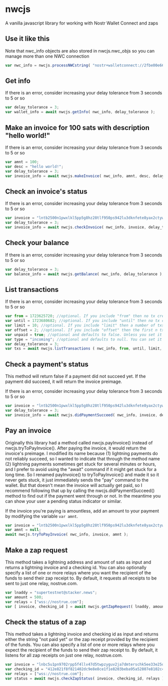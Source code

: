 # nwcjs
A vanilla javascript library for working with Nostr Wallet Connect and zaps

## Use it like this

Note that nwc_info objects are also stored in nwcjs.nwc_objs so you can manage more than one NWC connection

```javascript
var nwc_info = nwcjs.processNWCstring( "nostr+walletconnect://2fbe00e6698e717593febba15a68c37de13869b5c304cb8448fa3c541f8620c4?relay=wss://example.relay.com&secret=370d89b58cb4c38fccd4bba520fbbd9397f3682547b66b23a9a6888fef021038&lud16=example@lightning.com" );
```

## Get info

If there is an error, consider increasing your delay tolerance from 3 seconds to 5 or so

```javascript
var delay_tolerance = 3;
var wallet_info = await nwcjs.getInfo( nwc_info, delay_tolerance );
```

## Make an invoice for 100 sats with description "hello world!"

If there is an error, consider increasing your delay tolerance from 3 seconds to 5 or so

```javascript
var amnt = 100;
var desc = "hello world!";
var delay_tolerance = 3;
var invoice_info = await nwcjs.makeInvoice( nwc_info, amnt, desc, delay_tolerance );
```

## Check an invoice's status

If there is an error, consider increasing your delay tolerance from 3 seconds to 5 or so

```javascript
var invoice = "lntb2500n1pwxlkl5pp5g8hz28tlf950ps942lu3dknfete8yax2ctywpwjs872x9kngvvuqdqage5hyum5yp6x2um5yp5kuan0d93k2cqzyskdc5s2ltgm9kklz42x3e4tggdd9lcep2s9t2yk54gnfxg48wxushayrt52zjmua43gdnxmuc5s0c8g29ja9vnxs6x3kxgsha07htcacpmdyl64";
var delay_tolerance = 3;
var invoice_info = await nwcjs.checkInvoice( nwc_info, invoice, delay_tolerance );
```

## Check your balance

If there is an error, consider increasing your delay tolerance from 3 seconds to 5 or so

```javascript
var delay_tolerance = 3;
var balance_info = await nwcjs.getBalance( nwc_info, delay_tolerance );
```

## List transactions

If there is an error, consider increasing your delay tolerance from 3 seconds to 5 or so

```javascript
var from = 1723625720; //optional. If you include "from" then no tx created before the specified timestamp will be returned
var until = 1723680682; //optional. If you include "until" then no tx created after the specified timestamp will be returned
var limit = 10; //optional. If you include "limit" then a number of txs equal to or smaller than your limit will be returned
var offset = 2; //optional. If you include "offset" then the first n txs which *would* have been returned will be skipped (where n == offset) and, if possible, other transactions that match your other filters will be added onto the end til you reach (1) the limit you set (2) whatever limit the wallet defaults to, if any (3) or until no more transactions match your other filters
var unpaid = true; //optional and defaults to false. Unless you set it to true, any txs that haven't been settled yet will be skipped
var type = "incoming"; //optional and defaults to null. You can set it to "incoming" to only return txs that paid you or set it to "outgoing" to only return txs where you paid someone. Keeping it null (or not including it at all) means you will get all transactions, incoming *and* outgoing.
var delay_tolerance = 3;
var txs = await nwcjs.listTransactions ( nwc_info, from, until, limit, offset, unpaid, type, delay_tolerance );
```

## Check a payment's status

This method will return false if a payment did not succeed yet. If the payment did succeed, it will return the invoice preimage.

If there is an error, consider increasing your delay tolerance from 3 seconds to 5 or so

```javascript
var invoice = "lntb2500n1pwxlkl5pp5g8hz28tlf950ps942lu3dknfete8yax2ctywpwjs872x9kngvvuqdqage5hyum5yp6x2um5yp5kuan0d93k2cqzyskdc5s2ltgm9kklz42x3e4tggdd9lcep2s9t2yk54gnfxg48wxushayrt52zjmua43gdnxmuc5s0c8g29ja9vnxs6x3kxgsha07htcacpmdyl64";
var delay_tolerance = 3;
var invoice_info = await nwcjs.didPaymentSucceed( nwc_info, invoice, delay_tolerance );
```

## Pay an invoice

Originally this library had a method called nwcjs.payInvoice() instead of nwcjs.tryToPayInvoice(). After paying the invoice, it would return the invoice's preimage. I modified its name because (1) lightning payments do not reliably succeed, so I wanted to indicate that through the method name (2) lightning payments sometimes get stuck for several minutes or hours, and I prefer to avoid using the "await" command if it might get stuck for a long time. So I renamed payInvoice() to tryToPayInvoice() and made it so it never gets stuck, it just immediately sends the "pay" command to the wallet. But that doesn't mean the invoice will actually get paid, so I recommend following that up by calling the nwcjs.didPaymentSucceed() method to find out if the payment went through or not. In the meantime you can show your user a pending status indicator or similar.

If the invoice you're paying is amountless, add an amount to your payment by modifying the variable `var amnt`.

```javascript
var invoice = "lntb2500n1pwxlkl5pp5g8hz28tlf950ps942lu3dknfete8yax2ctywpwjs872x9kngvvuqdqage5hyum5yp6x2um5yp5kuan0d93k2cqzyskdc5s2ltgm9kklz42x3e4tggdd9lcep2s9t2yk54gnfxg48wxushayrt52zjmua43gdnxmuc5s0c8g29ja9vnxs6x3kxgsha07htcacpmdyl64";
var amnt = null;
await nwcjs.tryToPayInvoice( nwc_info, invoice, amnt );
```

## Make a zap request

This method takes a lightning address and amount of sats as input and returns a lightning invoice and a checking id. You can also optionally specify a list of one or more relays where you want the recipient of the funds to send their zap receipt to. By default, it requests all receipts to be sent to just one relay, nostrue.com.

```javascript
var lnaddy = "supertestnet@stacker.news";
var amount = 500;
var relays = ["wss://nostrue.com"];
var [ invoice, checking_id ] = await nwcjs.getZapRequest( lnaddy, amount, relays );
```

## Check the status of a zap

This method takes a lightning invoice and checking id as input and returns either the string "not paid yet" or the zap receipt provided by the recipient of the funds. You can also specify a list of one or more relays where you expect the recipient of the funds to send their zap receipt to. By default, it listens for all zap receipts on just one relay, nostrue.com.

```javascript
var invoice = "lnbc5u1pn9702rpp5f4llv47d5twpzyguv2ja7dmterschk5ee33e25qhgmc3vr9ttdgqdpuge6kuerfdenjqsrnw4cx2un5v4ehgmn9wssx7m3qwd6xzcmtv4ezumn9waescqzzsxqrrsssp5ss0vw8je6jclg2yzvjxwf5u94ay9dzj0ef40jv6m668247553d9q9qyyssqv7ehg6mal8y8ldhq2aflhmetdhghkxw0xndtprls85qeuve57cxzaaty9zllk7c2c4hn99azsnkc9hr44zvzzq36rcpapgyv4qcw7pspt5yct5";
var checking_id = "412e821f8f821402dc9e8e8ce1f1e8203beba95a52807e8102c40d1a42130858";
var relays = ["wss://nostrue.com"];
var status = await nwcjs.checkZapStatus( invoice, checking_id, relays );
```
